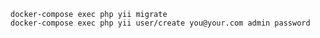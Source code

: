 


```shell script
docker-compose exec php yii migrate
docker-compose exec php yii user/create you@your.com admin password
```